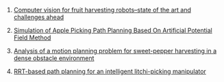 1. [Computer vision for fruit harvesting robots–state of the art and challenges ahead](http://citeseerx.ist.psu.edu/viewdoc/download?doi=10.1.1.298.2555&rep=rep1&type=pdf)

1. [Simulation of Apple Picking Path Planning Based On Artificial Potential Field Method](https://iopscience.iop.org/article/10.1088/1755-1315/252/5/052148/meta)

1. [Analysis of a motion planning problem for sweet-pepper harvesting in a dense obstacle environment](https://www.sciencedirect.com/science/article/pii/S1537511015001191)

1. [RRT-based path planning for an intelligent litchi-picking manipulator](https://www.sciencedirect.com/science/article/pii/S0168169918303971)